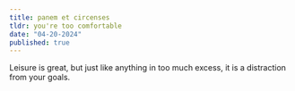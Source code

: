 ```yaml
---
title: panem et circenses
tldr: you're too comfortable
date: "04-20-2024"
published: true
---
```


Leisure is great, but just like anything in too much excess, it is a distraction from your goals.
